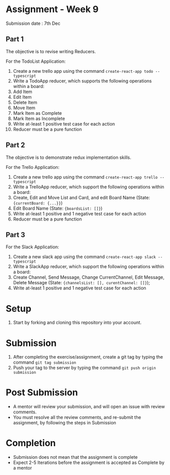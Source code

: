 # Assignment - Week 9

Submission date : 7th Dec

## Part 1
The objective is to revise writing Reducers.

For the TodoList Application:

1. Create a new trello app using the command `create-react-app todo --typescript`
1. Write a TodoApp reducer, which supports the following operations within a board:
  1. Add Item
  1. Edit Item
  1. Delete Item
  1. Move Item
  1. Mark Item as Complete
  1. Mark Item as Incomplete
1. Write at-least 1 positive test case for each action
1. Reducer must be a pure function

## Part 2
The objective is to demonstrate redux implementation skills.

For the Trello Application:

1. Create a new trello app using the command `create-react-app trello --typescript`
1. Write a TrelloApp reducer, which support the following operations within a board:
  1. Create, Edit and Move List and Card, and edit Board Name (State: `{currentBoard: {...}}`)
  1. Edit Board Name (State: `{boardsList: []}`)
1. Write at-least 1 positive and 1 negative test case for each action
1. Reducer must be a pure function

## Part 3

For the Slack Application:

1. Create a new slack app using the command `create-react-app slack --typescript`
1. Write a SlackApp reducer, which support the following operations within a board:
  1. Create Channel, Send Message, Change CurrentChannel, Edit Message, Delete Message (State: `{channelsList: [], curentChannel: []}`);
1. Write at-least 1 positive and 1 negative test case for each action

# Setup
1. Start by forking and cloning this repository into your account.

# Submission
1. After completing the exercise/assignment, create a git tag by typing the command `git tag submission`
2. Push your tag to the server by typing the command `git push origin submission`

# Post Submission
- A mentor will review your submission, and will open an issue with review comments.
- You must resolve all the review comments, and re-submit the assignment, by following the steps in Submission

# Completion
- Submission does not mean that the assignment is complete
- Expect 2-5 Iterations before the assignment is accepted as Complete by a mentor
